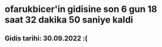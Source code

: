 # ofarukbicer'in gidisine son 6 gun 18 saat 32 dakika 50 saniye kaldi

## Gidis tarihi: 30.09.2022 :(